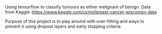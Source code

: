 Using tensorflow to classify tumours as either melignant of benign. Data from Kaggle :https://www.kaggle.com/uciml/breast-cancer-wisconsin-data

Purpose of this project is to play around with over-fitting and ways to prevent it using dropout layers and early stopping criteria. 
